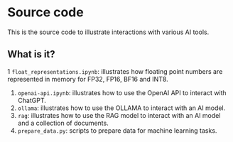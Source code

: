 # Source code

This is the source code to illustrate interactions with
various AI tools.


## What is it?

1 `float_representations.ipynb`: illustrates how floating point numbers are
   represented in memory for FP32, FP16, BF16 and INT8.
1. `openai-api.ipynb`: illustrates how to use the OpenAI API to interact with
   ChatGPT.
1. `ollama`: illustrates how to use the OLLAMA to interact with an AI model.
1. `rag`: illustrates how to use the RAG model to interact with an AI model and
   a collection of documents.
1. `prepare_data.py`: scripts to prepare data for machine learning tasks.
